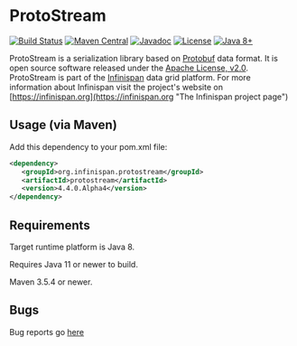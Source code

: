 # ProtoStream
[![Build Status](https://travis-ci.org/infinispan/protostream.svg?branch=master)](https://travis-ci.org/infinispan/protostream)
[![Maven Central](https://img.shields.io/badge/maven/central-4.4.0.Alpha4-green.svg)](http://search.maven.org/#artifactdetails|org.infinispan.protostream|protostream|4.4.0.Alpha4|)
[![Javadoc](https://img.shields.io/badge/Javadoc-online-green.svg)](http://www.javadoc.io/doc/org.infinispan.protostream/protostream)
[![License](https://img.shields.io/github/license/infinispan/infinispan.svg)](https://www.apache.org/licenses/LICENSE-2.0)
[![Java 8+](https://img.shields.io/badge/java-8+-blue.svg)](http://java.oracle.com)

ProtoStream is a serialization library based on [Protobuf](https://developers.google.com/protocol-buffers/) data format. It is open source software released under the
[Apache License, v2.0](https://www.apache.org/licenses/LICENSE-2.0 "The Apache License, v2.0").
ProtoStream is part of the [Infinispan](https://github.com/infinispan/infinispan) data grid platform. For more information about Infinispan visit the project's
website on [https://infinispan.org](https://infinispan.org "The Infinispan project page")


Usage (via Maven)
-----------------

Add this dependency to your pom.xml file:
   
```xml
<dependency>
   <groupId>org.infinispan.protostream</groupId>
   <artifactId>protostream</artifactId>
   <version>4.4.0.Alpha4</version>
</dependency>
```

Requirements
------------

Target runtime platform is Java 8.

Requires Java 11 or newer to build.

Maven 3.5.4 or newer.

Bugs
----
Bug reports go [here](https://issues.jboss.org/projects/IPROTO)

